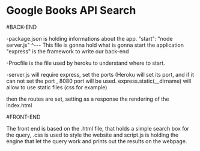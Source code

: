# Google Books API Search

#BACK-END

-package.json is holding informations about the app. 
"start": "node server.js" 
          ^--- This file is gonna hold what is gonna start the application
"express" is the framework to write our back-end


-Procfile is the file used by heroku to understand where to start.

-server.js will require express, set the ports (Heroku will set its port, and if it can not set the port , 8080 port will be used.
  express.static(__dirname) will allow to use static files (css for example)
  
  then the routes are set, setting as a response the rendering of the index.html

#FRONT-END

The front end is based on the .html file, that holds a simple search box for the query, .css is used to style the website and script.js is holding 
the engine that let the query work and prints out the results on the webpage.
